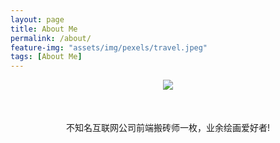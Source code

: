 ```yaml
---
layout: page
title: About Me
permalink: /about/
feature-img: "assets/img/pexels/travel.jpeg"
tags: [About Me]
---
```

<div style="text-align: center">
<image src="../assets/img/bg.jpg" />

<div style="margin-top: 50px">不知名互联网公司前端搬砖师一枚，业余绘画爱好者! </div>

</div>

